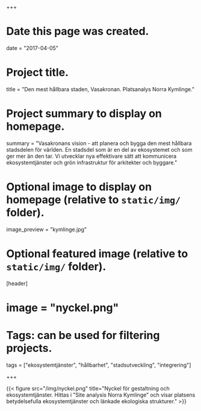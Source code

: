 +++
# Date this page was created.
date = "2017-04-05"

# Project title.
title = "Den mest hållbara staden, Vasakronan. Platsanalys Norra Kymlinge."

# Project summary to display on homepage.
summary = "Vasakronans vision - att planera och bygga den mest hållbara stadsdelen för världen. En stadsdel som är en del av ekosystemet och som ger mer än den tar. Vi utvecklar nya effektivare sätt att kommunicera ekosystemtjänster och grön infrastruktur för arkitekter och byggare."

# Optional image to display on homepage (relative to `static/img/` folder).
image_preview = "kymlinge.jpg"

# Optional featured image (relative to `static/img/` folder).
[header]
# image = "nyckel.png"

# Tags: can be used for filtering projects.
tags = ["ekosystemtjänster", "hållbarhet", "stadsutveckling", "integrering"]

+++

{{< figure src="/img/nyckel.png" title="Nyckel för gestaltning och ekosystemtjänster. Hittas i ”Site analysis Norra Kymlinge” och visar platsens betydelsefulla ekosystemtjänster och länkade ekologiska strukturer." >}}